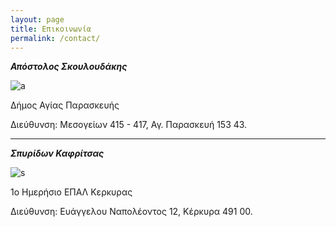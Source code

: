 ```yaml
---
layout: page
title: Επικοινωνία
permalink: /contact/
---
```



***Απόστολος Σκουλoυδάκης***

![a](https://user-images.githubusercontent.com/103204779/199726663-50753de3-0627-49cb-93ac-b2c33180cd15.PNG)


Δήμος Αγίας Παρασκευής

Διεύθυνση: Μεσογείων 415 - 417, Αγ. Παρασκευή 153 43.


---

***Σπυρίδων Καφρίτσας***

![s](https://user-images.githubusercontent.com/103204779/199726716-e72f4bbc-de5e-47fb-99bf-cf74140406af.PNG)


1ο Ημερήσιο ΕΠΑΛ Κερκυρας

Διεύθυνση: Ευάγγελου Ναπολέοντος 12, Κέρκυρα 491 00.
